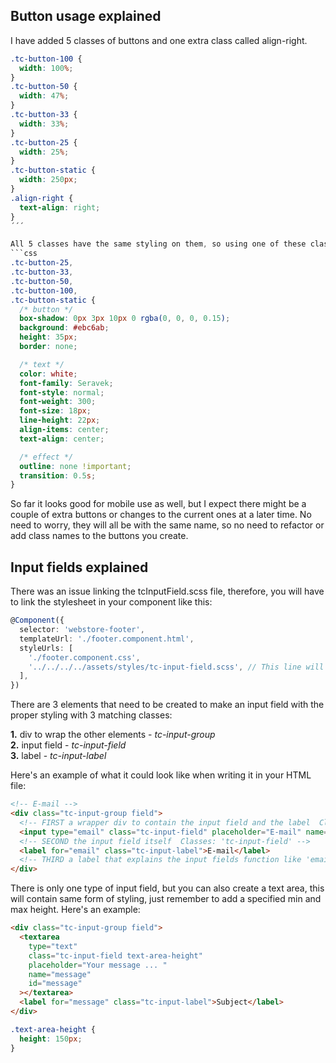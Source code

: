 ## Button usage explained

I have added 5 classes of buttons and one extra class called align-right.

````css
.tc-button-100 {
  width: 100%;
}
.tc-button-50 {
  width: 47%;
}
.tc-button-33 {
  width: 33%;
}
.tc-button-25 {
  width: 25%;
}
.tc-button-static {
  width: 250px;
}
.align-right {
  text-align: right;
}
´´´

All 5 classes have the same styling on them, so using one of these classes will add the following styling: 
```css
.tc-button-25, 
.tc-button-33,
.tc-button-50,
.tc-button-100,
.tc-button-static {
  /* button */
  box-shadow: 0px 3px 10px 0 rgba(0, 0, 0, 0.15);
  background: #ebc6ab;
  height: 35px;
  border: none;

  /* text */
  color: white;
  font-family: Seravek;
  font-style: normal;
  font-weight: 300;
  font-size: 18px;
  line-height: 22px;
  align-items: center;
  text-align: center;

  /* effect */
  outline: none !important;
  transition: 0.5s;
}
````

So far it looks good for mobile use as well, but I expect there might be a couple of extra buttons or changes to the current ones at a later time. No need to worry, they will all be with the same name, so no need to refactor or add class names to the buttons you create.

## Input fields explained

There was an issue linking the tcInputField.scss file, therefore, you will have to link the stylesheet in your component like this:

```ts
@Component({
  selector: 'webstore-footer',
  templateUrl: './footer.component.html',
  styleUrls: [
    './footer.component.css',
    '../../../../assets/styles/tc-input-field.scss', // This line will add it to your components styling. The link could change depending on you files location.
  ],
})
```

There are 3 elements that need to be created to make an input field with the proper styling with 3 matching classes:

**1.** div to wrap the other elements - _tc-input-group_  
**2.** input field - _tc-input-field_  
**3.** label - _tc-input-label_

Here's an example of what it could look like when writing it in your HTML file:

```html
<!-- E-mail -->
<div class="tc-input-group field">
  <!-- FIRST a wrapper div to contain the input field and the label  Classes: 'tc-input-group' + 'field' -->
  <input type="email" class="tc-input-field" placeholder="E-mail" name="email" id="email" required />
  <!-- SECOND the input field itself  Classes: 'tc-input-field' -->
  <label for="email" class="tc-input-label">E-mail</label>
  <!-- THIRD a label that explains the input fields function like 'email'   Classes: 'tc-input-label' -->
</div>
```

There is only one type of input field, but you can also create a text area, this will contain same form of styling, just remember to add a specified min and max height.
Here's an example:

```html
<div class="tc-input-group field">
  <textarea
    type="text"
    class="tc-input-field text-area-height"
    placeholder="Your message ... "
    name="message"
    id="message"
  ></textarea>
  <label for="message" class="tc-input-label">Subject</label>
</div>
```

```css
.text-area-height {
  height: 150px;
}
```
